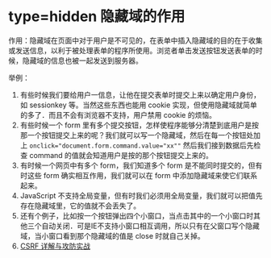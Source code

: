 # type=hidden 隐藏域的作用

作用：隐藏域在页面中对于用户是不可见的，在表单中插入隐藏域的目的在于收集或发送信息，以利于被处理表单的程序所使用。浏览者单击发送按钮发送表单的时候，隐藏域的信息也被一起发送到服务器。

举例：

1. 有些时候我们要给用户一信息，让他在提交表单时提交上来以确定用户身份，如 sessionkey 等。当然这些东西也能用 cookie 实现，但使用隐藏域就简单的多了．而且不会有浏览器不支持，用户禁用 cookie 的烦恼。
2. 有些时候一个 form 里有多个提交按钮，怎样使程序能够分清楚到底用户是按那一个按钮提交上来的呢？我们就可以写一个隐藏域，然后在每一个按钮处加上 `onclick="document.form.command.value="xx""` 然后我们接到数据后先检查 command 的值就会知道用户是按的那个按钮提交上来的。
3. 有时候一个网页中有多个 form，我们知道多个 form 是不能同时提交的，但有时这些 form 确实相互作用，我们就可以在 form 中添加隐藏域来使它们联系起来。
4. JavaScript 不支持全局变量，但有时我们必须用全局变量，我们就可以把值先存在隐藏域里，它的值就不会丢失了。
5. 还有个例子，比如按一个按钮弹出四个小窗口，当点击其中的一个小窗口时其他三个自动关闭．可是IE不支持小窗口相互调用，所以只有在父窗口写个隐藏域，当小窗口看到那个隐藏域的值是 close 时就自己关掉。
6. [CSRF 详解与攻防实战](http://www.tuicool.com/articles/Z3eYraY)

